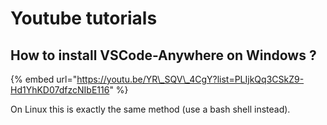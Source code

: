 # Youtube tutorials

## How to install VSCode-Anywhere on Windows ?

{% embed url="https://youtu.be/YR\_SQV\_4CgY?list=PLIjkQq3CSkZ9-Hd1YhKD07dfzcNIbE116" %}

On Linux this is exactly the same method \(use a bash shell instead\).

